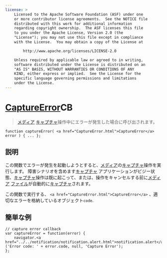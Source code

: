 ```yaml
---
license: >
    Licensed to the Apache Software Foundation (ASF) under one
    or more contributor license agreements.  See the NOTICE file
    distributed with this work for additional information
    regarding copyright ownership.  The ASF licenses this file
    to you under the Apache License, Version 2.0 (the
    "License"); you may not use this file except in compliance
    with the License.  You may obtain a copy of the License at

        http://www.apache.org/licenses/LICENSE-2.0

    Unless required by applicable law or agreed to in writing,
    software distributed under the License is distributed on an
    "AS IS" BASIS, WITHOUT WARRANTIES OR CONDITIONS OF ANY
    KIND, either express or implied.  See the License for the
    specific language governing permissions and limitations
    under the License.
---
```


# <a href="CaptureError.html">CaptureError</a>CB

> <a href="../media.html">メディア</a> <a href="capture.html">キャプチャ</a>操作中にエラーが発生した場合に呼び出されます。

    function captureError( <a href="CaptureError.html">CaptureError</a> error ) { ... };
    

## 説明

この関数でエラーが発生を起動しようとすると、<a href="../media.html">メディア</a>の<a href="capture.html">キャプチャ</a>操作を実行します。 障害シナリオを含めます<a href="capture.html">キャプチャ</a> アプリケーションがビジー状態、<a href="capture.html">キャプチャ</a>操作は既に起こって、または、操作をキャンセルする前に<a href="../media.html">メディア</a> <a href="../../file/fileobj/fileobj.html">ファイル</a>が自動的に<a href="capture.html">キャプチャ</a>されます。

この関数で実行する、 `<a href="CaptureError.html">CaptureError</a>` 、適切なエラーを格納しているオブジェクト`code`.

## 簡単な例

    // capture error callback
    var captureError = function(error) {
        navigator.<a href="../../notification/notification.alert.html">notification.alert</a>('Error code: ' + error.code, null, 'Capture Error');
    };